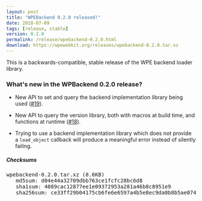 ```yaml
---
layout: post
title: "WPEBackend 0.2.0 released!"
date: 2018-07-09
tags: [release, stable]
version: 0.2.0
permalink: /release/wpebackend-0.2.0.html
download: https://wpewebkit.org/releases/wpebackend-0.2.0.tar.xz
---
```


This is a backwards-compatible, stable release of the WPE backend loader
library.

### What's new in the WPBackend 0.2.0 release?

- New API to set and query the backend implementation library being used
  ([#19](https://github.com/WebPlatformForEmbedded/WPEBackend/pull/19)).

- New API to query the version library, both with macros at build time,
  and functions at runtime
  ([#18](https://github.com/WebPlatformForEmbedded/WPEBackend/pull/18)).

- Trying to use a backend implementation library which does not provide
  a `load_object` callback will produce a meaningful error instead of
  silently failing.


##### Checksums

<pre>
wpebackend-0.2.0.tar.xz (8.6KB)
   md5sum: d04e44a32709dbb763ce1fcfc28bc6d8
   sha1sum: 4089cac12877ee1e09372953a281a46b8c8951e9
   sha256sum: ce33ff29b04175cb6fe6e6597a4b5e8ec9da0b8b5ae0745848902ac935d65823
</pre>

